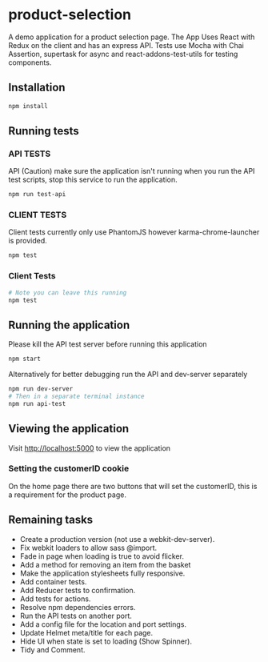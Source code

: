 # product-selection
A demo application for a product selection page. The App Uses React with Redux on the client and has an express API.
Tests use Mocha with Chai Assertion, supertask for async and react-addons-test-utils for testing components.

## Installation
```bash
npm install
```
## Running tests
### API TESTS
API (Caution) make sure the application isn't running when you run the API test scripts, stop this service to run the application.

```bash
npm run test-api
```

### CLIENT TESTS
Client tests currently only use PhantomJS however karma-chrome-launcher is provided.
```bash
npm test
```

### Client Tests
```bash
# Note you can leave this running
npm test
```

## Running the application
Please kill the API test server before running this application
```bash
npm start
```

Alternatively for better debugging run the API and dev-server separately
```bash
npm run dev-server
# Then in a separate terminal instance
npm run api-test
```

## Viewing the application
Visit [http://localhost:5000](http://localhost:5000) to view the application

### Setting the customerID cookie
On the home page there are two buttons that will set the customerID,
this is a requirement for the product page.

## Remaining tasks
* Create a production version (not use a webkit-dev-server).
* Fix webkit loaders to allow sass @import.
* Fade in page when loading is true to avoid flicker.
* Add a method for removing an item from the basket
* Make the application stylesheets fully responsive.
* Add container tests.
* Add Reducer tests to confirmation.
* Add tests for actions.
* Resolve npm dependencies errors.
* Run the API tests on another port.
* Add a config file for the location and port settings.
* Update Helmet meta/title for each page.
* Hide UI when state is set to loading (Show Spinner).
* Tidy and Comment.
